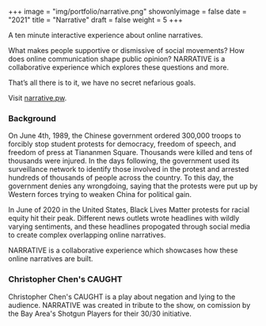 +++
image = "img/portfolio/narrative.png"
showonlyimage = false
date = "2021"
title = "Narrative"
draft = false
weight = 5
+++

A ten minute interactive experience about online narratives.
<!--more-->

What makes people supportive or dismissive of social movements? How does online communication shape public opinion? NARRATIVE is a collaborative experience which explores these questions and more.

That’s all there is to it, we have no secret nefarious goals.

Visit [narrative.pw](https://narrative.pw/).


### Background
On June 4th, 1989, the Chinese government ordered 300,000 troops to forcibly stop student protests for democracy, freedom of speech, and freedom of press at Tiananmen Square. Thousands were killed and tens of thousands were injured. In the days following, the government used its surveillance network to identify those involved in the protest and arrested hundreds of thousands of people across the country. To this day, the government denies any wrongdoing, saying that the protests were put up by Western forces trying to weaken China for political gain.

In June of 2020 in the United States, Black Lives Matter protests for racial equity hit their peak. Different news outlets wrote headlines with wildly varying sentiments, and these headlines propogated through social media to create complex overlapping online narratives.

NARRATIVE is a collaborative experience which showcases how these online narratives are built.

### Christopher Chen's CAUGHT
Christopher Chen's CAUGHT is a play about negation and lying to the audience. NARRATIVE was created in tribute to the show, on comission by the Bay Area's Shotgun Players for their 30/30 initiative.

